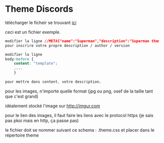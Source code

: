 # Theme Discords

télécharger le ficheir se trouvant [ici](https://github.com/bricebauer/discords/blob/master/superman.theme.css)

ceci est un fichier exemple.

```css
modifier la ligne //META{"name":"Superman","description":"Superman themes","author":"Brice","version":"1.0"}*//
pour inscrire votre propre description / author / version
```

```css
modifier la ligne 
body:before {
    content: "template";
    ....
    }
    
pour mettre dans content, votre description.

```

pour les images, n'importe quelle format (jpg ou png, osef de la taille tant que c'est grand)

idéalement stocké l'image sur http://imgur.com

pour le lien des images, il faut faire les liens avec le protocol https (je sais pas pkoi mais en http, ça passe pas)

le fichier doit se nommer suivant ce schema : <nomen minuscule sans espace>.theme.css et placer dans le répertoire theme